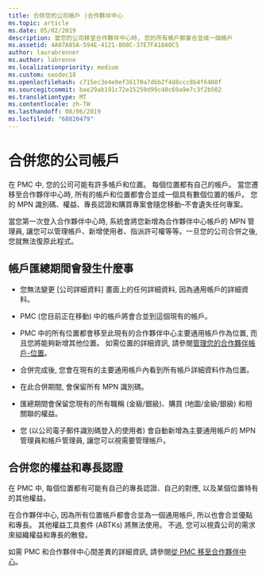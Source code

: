 ```yaml
---
title: 合併您的公司帳戶 |合作夥伴中心
ms.topic: article
ms.date: 05/02/2019
description: 當您的公司移至合作夥伴中心時, 您的所有帳戶都會合並成一個帳戶
ms.assetid: 4A07A85A-594E-4121-808C-37E7FA18A0C5
author: laurabrenner
ms.author: labrenne
ms.localizationpriority: medium
ms.custom: seodec18
ms.openlocfilehash: c715ec3e4e0ef36170a7dbb2f4d8ccc8b4f6408f
ms.sourcegitcommit: bae29ab191c72e15259d99c40c69a9e7c3f2b502
ms.translationtype: MT
ms.contentlocale: zh-TW
ms.lasthandoff: 08/06/2019
ms.locfileid: "68820479"
---
```

# <a name="consolidate-your-company-accounts"></a>合併您的公司帳戶

在 PMC 中, 您的公司可能有許多帳戶和位置。 每個位置都有自己的帳戶。 當您遷移至合作夥伴中心時, 所有的帳戶和位置都會合並成一個具有數個位置的帳戶。 您的 MPN 識別碼、權益、專長認證和購買專案會隨您移動–不會遺失任何專案。 

當您第一次登入合作夥伴中心時, 系統會將您新增為合作夥伴中心帳戶的 MPN 管理員, 讓您可以管理帳戶、新增使用者、指派許可權等等。一旦您的公司合併之後, 您就無法復原此程式。

## <a name="what-happens-during-consolidation-of-accounts"></a>帳戶匯總期間會發生什麼事

- 您無法變更 [公司詳細資料] 畫面上的任何詳細資料, 因為通用帳戶的詳細資料。 

- PMC (您目前正在移動) 中的帳戶將會合並到這個現有的帳戶。 

- PMC 中的所有位置都會移至此現有的合作夥伴中心主要通用帳戶作為位置, 而且您將能夠新增其他位置。 如需位置的詳細資訊, 請參閱[管理您的合作夥伴帳戶-位置](manage-locations.md)。

- 合併完成後, 您會在現有的主要通用帳戶內看到所有帳戶詳細資料作為位置。

- 在此合併期間, 會保留所有 MPN 識別碼。

- 匯總期間會保留您現有的所有職稱 (金級/銀級)、購買 (地圖/金級/銀級) 和相關聯的權益。

- 您 (以公司電子郵件識別碼登入的使用者) 會自動新增為主要通用帳戶的 MPN 管理員和帳戶管理員, 讓您可以視需要管理帳戶。 


## <a name="consolidating-your-benefits-and-competencies"></a>合併您的權益和專長認證

在 PMC 中, 每個位置都有可能有自己的專長認證、自己的對應, 以及某個位置特有的其他權益。

在合作夥伴中心, 因為所有位置帳戶都會合並為一個通用帳戶, 所以也會合並優點和專長。 其他權益工具套件 (ABTKs) 將無法使用。 不過, 您可以視貴公司的需求來組織權益和專長的散發。

如需 PMC 和合作夥伴中心間差異的詳細資訊, 請參閱[從 PMC 移至合作夥伴中心](guide-to-migration.md)。
